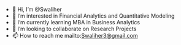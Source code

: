 - 👋 Hi, I’m @Swaliher
- 👀 I’m interested in Financial Analytics and Quantitative Modeling
- 🌱 I’m currently learning MBA in Business Analytics
- 💞️ I’m looking to collaborate on Research Projects
- 📫 How to reach me mailto:Swaliher3@gmail.com


<!---
Swaliher/Swaliher is a ✨ special ✨ repository because its `README.md` (this file) appears on your GitHub profile.
You can click the Preview link to take a look at your changes.
--->
